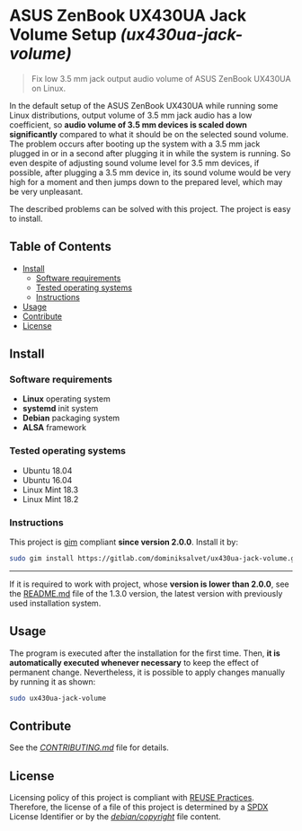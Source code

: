 # ASUS ZenBook UX430UA Jack Volume Setup *(ux430ua-jack-volume)*

> Fix low 3.5 mm jack output audio volume of ASUS ZenBook UX430UA on Linux.

In the default setup of the ASUS ZenBook UX430UA while running some Linux distributions, output volume of 3.5 mm jack audio has a low coefficient, so **audio volume of 3.5 mm devices is scaled down significantly** compared to what it should be on the selected sound volume. The problem occurs after booting up the system with a 3.5 mm jack plugged in or in a second after plugging it in while the system is running. So even despite of adjusting sound volume level for 3.5 mm devices, if possible, after plugging a 3.5 mm device in, its sound volume would be very high for a moment and then jumps down to the prepared level, which may be very unpleasant.

The described problems can be solved with this project. The project is easy to install.

## Table of Contents

* [Install](#install)
  * [Software requirements](#software-requirements)
  * [Tested operating systems](#tested-operating-systems)
  * [Instructions](#instructions)
* [Usage](#usage)
* [Contribute](#contribute)
* [License](#license)

## Install

### Software requirements

* **Linux** operating system
* **systemd** init system
* **Debian** packaging system
* **ALSA** framework

### Tested operating systems

* Ubuntu 18.04
* Ubuntu 16.04
* Linux Mint 18.3
* Linux Mint 18.2

### Instructions

This project is [gim](https://gitlab.com/dominiksalvet/gim) compliant **since version 2.0.0**. Install it by:

```sh
sudo gim install https://gitlab.com/dominiksalvet/ux430ua-jack-volume.git
```

---

If it is required to work with project, whose **version is lower than 2.0.0**, see the [README.md](https://gitlab.com/dominiksalvet/ux430ua-jack-volume/blob/1.3.0/README.md) file of the 1.3.0 version, the latest version with previously used installation system.

## Usage

The program is executed after the installation for the first time. Then, **it is automatically executed whenever necessary** to keep the effect of permanent change. Nevertheless, it is possible to apply changes manually by running it as shown:

```sh
sudo ux430ua-jack-volume
```

## Contribute

See the [*CONTRIBUTING.md*](CONTRIBUTING.md) file for details.

## License

Licensing policy of this project is compliant with [REUSE Practices](https://reuse.software/practices/2.0/). Therefore, the license of a file of this project is determined by a [SPDX](https://spdx.org/) License Identifier or by the [*debian/copyright*](debian/copyright) file content.
